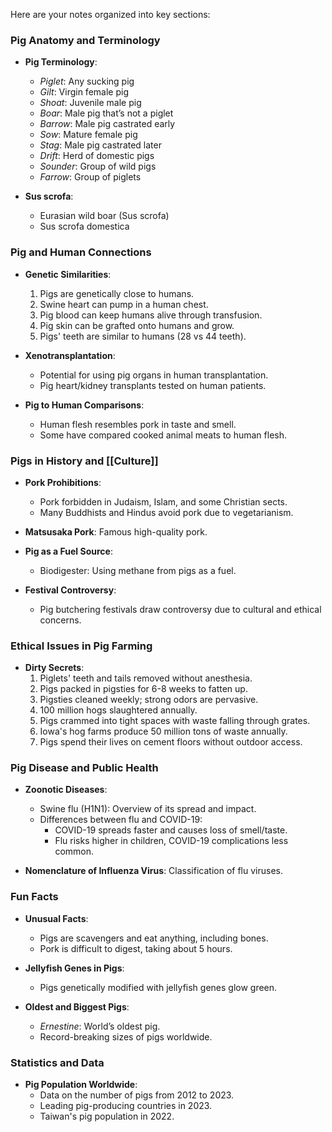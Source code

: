 Here are your notes organized into key sections:

### Pig Anatomy and Terminology
- **Pig Terminology**:
  - *Piglet*: Any sucking pig
  - *Gilt*: Virgin female pig
  - *Shoat*: Juvenile male pig
  - *Boar*: Male pig that’s not a piglet
  - *Barrow*: Male pig castrated early
  - *Sow*: Mature female pig
  - *Stag*: Male pig castrated later
  - *Drift*: Herd of domestic pigs
  - *Sounder*: Group of wild pigs
  - *Farrow*: Group of piglets

- **Sus scrofa**:
  - Eurasian wild boar (Sus scrofa)
  - Sus scrofa domestica

### Pig and Human Connections
- **Genetic Similarities**:
  1. Pigs are genetically close to humans.
  2. Swine heart can pump in a human chest.
  3. Pig blood can keep humans alive through transfusion.
  4. Pig skin can be grafted onto humans and grow.
  5. Pigs' teeth are similar to humans (28 vs 44 teeth).

- **Xenotransplantation**:
  - Potential for using pig organs in human transplantation.
  - Pig heart/kidney transplants tested on human patients.
  
- **Pig to Human Comparisons**:
  - Human flesh resembles pork in taste and smell.
  - Some have compared cooked animal meats to human flesh.

### Pigs in History and [[Culture]]
- **Pork Prohibitions**:
  - Pork forbidden in Judaism, Islam, and some Christian sects.
  - Many Buddhists and Hindus avoid pork due to vegetarianism.

- **Matsusaka Pork**: Famous high-quality pork.

- **Pig as a Fuel Source**:
  - Biodigester: Using methane from pigs as a fuel.

- **Festival Controversy**:
  - Pig butchering festivals draw controversy due to cultural and ethical concerns.

### Ethical Issues in Pig Farming
- **Dirty Secrets**:
  1. Piglets' teeth and tails removed without anesthesia.
  2. Pigs packed in pigsties for 6-8 weeks to fatten up.
  3. Pigsties cleaned weekly; strong odors are pervasive.
  4. 100 million hogs slaughtered annually.
  5. Pigs crammed into tight spaces with waste falling through grates.
  6. Iowa's hog farms produce 50 million tons of waste annually.
  7. Pigs spend their lives on cement floors without outdoor access.

### Pig Disease and Public Health
- **Zoonotic Diseases**:
  - Swine flu (H1N1): Overview of its spread and impact.
  - Differences between flu and COVID-19:
    - COVID-19 spreads faster and causes loss of smell/taste.
    - Flu risks higher in children, COVID-19 complications less common.

- **Nomenclature of Influenza Virus**: Classification of flu viruses.

### Fun Facts
- **Unusual Facts**:
  - Pigs are scavengers and eat anything, including bones.
  - Pork is difficult to digest, taking about 5 hours.

- **Jellyfish Genes in Pigs**:
  - Pigs genetically modified with jellyfish genes glow green.
  
- **Oldest and Biggest Pigs**:
  - *Ernestine*: World’s oldest pig.
  - Record-breaking sizes of pigs worldwide.

### Statistics and Data
- **Pig Population Worldwide**:
  - Data on the number of pigs from 2012 to 2023.
  - Leading pig-producing countries in 2023.
  - Taiwan's pig population in 2022.